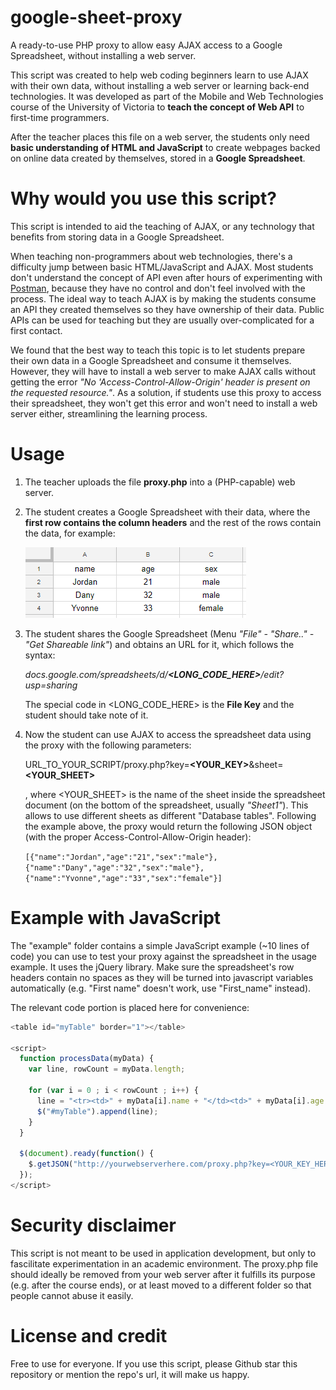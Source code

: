 # google-sheet-proxy
A ready-to-use PHP proxy to allow easy AJAX access to a Google Spreadsheet, without installing a web server.

This script was created to help web coding beginners learn to use AJAX with their own data, without installing a web server or learning back-end technologies. It was developed as part of the Mobile and Web Technologies course of the University of Victoria to **teach the concept of Web API** to first-time programmers.

After the teacher places this file on a web server, the students only need **basic understanding of HTML and JavaScript** to create webpages backed on online data created by themselves, stored in a **Google Spreadsheet**.

# Why would you use this script?

This script is intended to aid the teaching of AJAX, or any technology that benefits from storing data in a Google Spreadsheet.

When teaching non-programmers about web technologies, there's a difficulty jump between basic HTML/JavaScript and AJAX. Most students don't understand the concept of API even after hours of experimenting with [Postman](https://www.getpostman.com/), because they have no control and don't feel involved with the process. The ideal way to teach AJAX is by making the students consume an API they created themselves so they have ownership of their data. Public APIs can be used for teaching but they are usually over-complicated for a first contact.

We found that the best way to teach this topic is to let students prepare their own data in a Google Spreadsheet and consume it themselves. However, they will have to install a web server to make AJAX calls without getting the error *"No 'Access-Control-Allow-Origin' header is present on the requested resource."*. As a solution, if students use this proxy to access their spreadsheet, they won't get this error and won't need to install a web server either, streamlining the learning process.

# Usage

1. The teacher uploads the file **proxy.php** into a (PHP-capable) web server.
2. The student creates a Google Spreadsheet with their data, where the **first row contains the column headers** and the rest of the rows contain the data, for example:

   ![Example of google spreadsheet data with 4 rows and 3 columns](readme/r1.png)

3. The student shares the Google Spreadsheet (Menu *"File" - "Share.." - "Get Shareable link"*) and obtains an URL for it, which follows the syntax:

   _docs.google.com/spreadsheets/d/**<LONG_CODE_HERE>**/edit?usp=sharing_

   The special code in <LONG_CODE_HERE> is the **File Key** and the student should take note of it.
4. Now the student can use AJAX to access the spreadsheet data using the proxy with the following parameters:

   URL_TO_YOUR_SCRIPT/proxy.php?key=**<YOUR_KEY>**&sheet=**<YOUR_SHEET>**

   , where <YOUR_SHEET> is the name of the sheet inside the spreadsheet document (on the bottom of the spreadsheet, usually _"Sheet1"_). This allows to use different sheets as different "Database tables". Following the example above, the proxy would return the following JSON object (with the proper Access-Control-Allow-Origin header):

   ```[{"name":"Jordan","age":"21","sex":"male"},{"name":"Dany","age":"32","sex":"male"},{"name":"Yvonne","age":"33","sex":"female"}]```

# Example with JavaScript

The "example" folder contains a simple JavaScript example (~10 lines of code) you can use to test your proxy against the spreadsheet in the usage example. It uses the jQuery library. Make sure the spreadsheet's row headers contain no spaces as they will be turned into javascript variables automatically (e.g. "First name" doesn't work, use "First_name" instead).

The relevant code portion is placed here for convenience:
```javascript
<table id="myTable" border="1"></table>

<script>
  function processData(myData) {
    var line, rowCount = myData.length;
    
    for (var i = 0 ; i < rowCount ; i++) {
      line = "<tr><td>" + myData[i].name + "</td><td>" + myData[i].age + "</td></td>\n";
      $("#myTable").append(line);
    }
  }

  $(document).ready(function() {
    $.getJSON("http://yourwebserverhere.com/proxy.php?key=<YOUR_KEY_HERE>&sheet=<YOUR_SHEET_NAME>", processData);
  });
</script>
```


# Security disclaimer

This script is not meant to be used in application development, but only to fascilitate experimentation in an academic environment. The proxy.php file should ideally be removed from your web server after it fulfills its purpose (e.g. after the course ends), or at least moved to a different folder so that people cannot abuse it easily.

# License and credit

Free to use for everyone. If you use this script, please Github star this repository or mention the repo's url, it will make us happy.